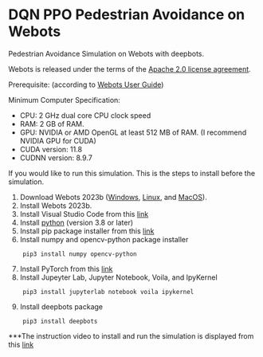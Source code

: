 # DQN PPO Pedestrian Avoidance on Webots

Pedestrian Avoidance Simulation on Webots with deepbots.

Webots is released under the terms of the [Apache 2.0 license agreement](https://cyberbotics.com/doc/guide/webots-license-agreement).

Prerequisite: (according to [Webots User Guide](https://cyberbotics.com/doc/guide/system-requirements))

Minimum Computer Specification: 
 - CPU: 2 GHz dual core CPU clock speed 
 - RAM: 2 GB of RAM.
 - GPU: NVIDIA or AMD OpenGL at least 512 MB of RAM. (I recommend NVIDIA GPU for CUDA)
 - CUDA version: 11.8
 - CUDNN version: 8.9.7

If you would like to run this simulation. This is the steps to install before the simulation.

1. Download Webots 2023b  ([Windows](https://cyberbotics.com/doc/guide/installation-procedure#installation-on-windows), [Linux](https://cyberbotics.com/doc/guide/installation-procedure#installation-on-linux), and [MacOS](https://cyberbotics.com/doc/guide/installation-procedure#installation-on-macos)).
2. Install Webots 2023b.
3. Install Visual Studio Code from this [link](https://code.visualstudio.com/)
4. Install [python](https://www.python.org/downloads/) (version 3.8 or later)
5. Install pip package installer from this [link](https://pip.pypa.io/en/stable/installation)
6. Install numpy and opencv-python package installer 
```
    pip3 install numpy opencv-python 
```
7. Install PyTorch from this [link](https://pytorch.org)
8. Install Jupeyter Lab, Jupyter Notebook, Voila, and IpyKernel 
```
    pip3 install jupyterlab notebook voila ipykernel
```
9. Install deepbots package 
```
    pip3 install deepbots
```
***The instruction video to install and run the simulation is displayed from this [link](https://youtu.be/C7BN6PAKfh8)
